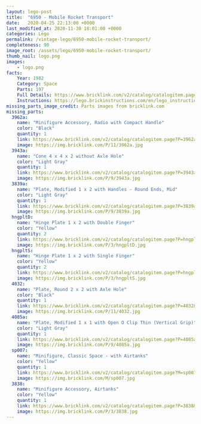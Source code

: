 ```yaml
---
layout: lego-post
title:  "6950 - Mobile Rocket Transport"
date:   2020-04-25 22:13:00 +0000
last_modified_at: 2020-11-30 18:01:00 +0000
categories: Lego
permalink: /vintage-lego/6950-mobile-rocket-transport/
completeness: 90
image_root: /assets/lego/6950-mobile-rocket-transport/
thumb_nail: logo.png
images:
    - logo.png
facts:
    Year: 1982
    Category: Space
    Parts: 197
    Full Details: https://www.bricklink.com/v2/catalog/catalogitem.page?id=5438#T=I
    Instructions: https://lego.brickinstructions.com/en/lego_instructions/set/6950/Mobile_Rocket_Transport
missing_parts_image_credit: Parts images from bricklink.com
missing_parts:
  3962a:
    name: "Minifigure Accessory, Radio with Compact Handle"
    color: "Black"
    quantity: 1
    link: https://www.bricklink.com/v2/catalog/catalogitem.page?P=3962a&idColor=11
    image: https://img.bricklink.com/P/11/3962a.jpg
  3943a:
    name: "Cone 4 x 4 x 2 without Axle Hole"
    color: "Light Gray"
    quantity: 1
    link: https://www.bricklink.com/v2/catalog/catalogitem.page?P=3943a&idColor=9
    image: https://img.bricklink.com/P/9/3943a.jpg
  3839a:
    name: "Plate, Modified 1 x 2 with Handles - Round Ends, Mid"
    color: "Light Gray"
    quantity: 1
    link: https://www.bricklink.com/v2/catalog/catalogitem.page?P=3839a&idColor=9
    image: https://img.bricklink.com/P/9/3839a.jpg
  hngpltD:
    name: "Hinge Plate 1 x 2 with Double Finger"
    color: "Yellow"
    quantity: 2
    link: https://www.bricklink.com/v2/catalog/catalogitem.page?P=hngpltD&idColor=3
    image: https://img.bricklink.com/P/3/hngpltD.jpg
  hngpltS:
    name: "Hinge Plate 1 x 2 with Single Finger"
    color: "Yellow"
    quantity: 2
    link: https://www.bricklink.com/v2/catalog/catalogitem.page?P=hngpltS&idColor=3
    image: https://img.bricklink.com/P/3/hngpltS.jpg
  4032:
    name: "Plate, Round 2 x 2 with Axle Hole"
    color: "Black"
    quantity: 1
    link: https://www.bricklink.com/v2/catalog/catalogitem.page?P=4032&idColor=11
    image: https://img.bricklink.com/P/11/4032.jpg  
  4085a:
    name: "Plate, Modified 1 x 1 with Open O Clip Thin (Vertical Grip)"
    color: "Light Gray"
    quantity: 1
    link: https://www.bricklink.com/v2/catalog/catalogitem.page?P=4085a&idColor=9
    image: https://img.bricklink.com/P/9/4085a.jpg  
  sp007:
    name: "Minifigure, Classic Space - with Airtanks"
    color: "Yellow"
    quantity: 1
    link: https://www.bricklink.com/v2/catalog/catalogitem.page?M=sp007
    image: https://img.bricklink.com/M/sp007.jpg  
  3838:
    name: "Minifigure Accessory, Airtanks"
    color: "Yellow"
    quantity: 1
    link: https://www.bricklink.com/v2/catalog/catalogitem.page?P=3838&idColor=3
    image: https://img.bricklink.com/P/3/3838.jpg 
---
```

